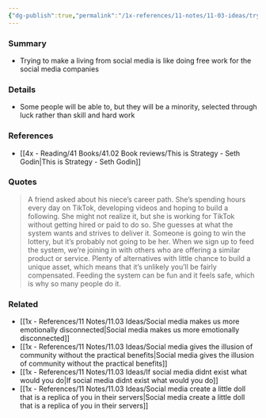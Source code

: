 ```yaml
---
{"dg-publish":true,"permalink":"/1x-references/11-notes/11-03-ideas/trying-to-win-at-social-media-is-like-working-for-free-for-youtube-tiktok-or-instagram/","title":"Trying to win at social media is like working for free for youtube, tiktok or instagram","created":"2025-04-07T11:36:16.328+03:00","updated":"2025-04-10T10:34:48.204+03:00"}
---
```



### Summary
- Trying to make a living from social media is like doing free work for the social media companies

### Details
- Some people will be able to, but they will be a minority, selected through luck rather than skill and hard work

### References
- [[4x - Reading/41 Books/41.02 Book reviews/This is Strategy - Seth Godin\|This is Strategy - Seth Godin]]

### Quotes
> A friend asked about his niece’s career path. She’s spending hours every day on TikTok, developing videos and hoping to build a following.
> She might not realize it, but she is working for TikTok without getting hired or paid to do so. She guesses at what the system wants and strives to deliver it.
> Someone is going to win the lottery, but it’s probably not going to be her.
> When we sign up to feed the system, we’re joining in with others who are offering a similar product or service. Plenty of alternatives with little chance to build a unique asset, which means that it’s unlikely you’ll be fairly compensated.
> Feeding the system can be fun and it feels safe, which is why so many people do it.


### Related
- [[1x - References/11 Notes/11.03 Ideas/Social media makes us more emotionally disconnected\|Social media makes us more emotionally disconnected]]
- [[1x - References/11 Notes/11.03 Ideas/Social media gives the illusion of community without the practical benefits\|Social media gives the illusion of community without the practical benefits]]
- [[1x - References/11 Notes/11.03 Ideas/If social media didnt exist what would you do\|If social media didnt exist what would you do]]
- [[1x - References/11 Notes/11.03 Ideas/Social media create a little doll that is a replica of you in their servers\|Social media create a little doll that is a replica of you in their servers]]